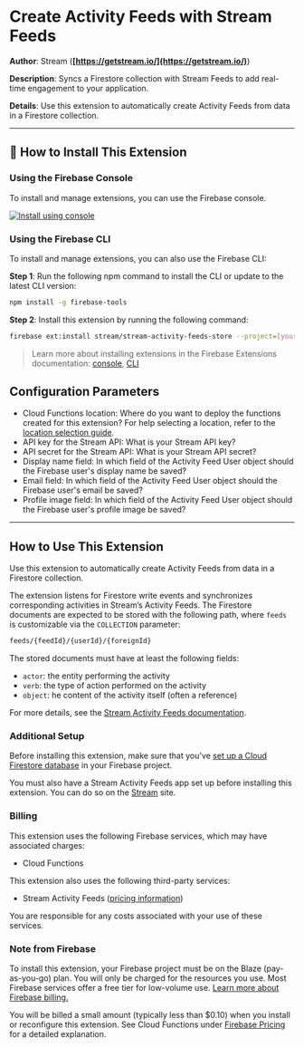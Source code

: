 # Create Activity Feeds with Stream Feeds

**Author**: Stream (**[https://getstream.io/](https://getstream.io/)**)

**Description**: Syncs a Firestore collection with Stream Feeds to add real-time engagement to your application.

**Details**: Use this extension to automatically create Activity Feeds from data in a Firestore collection.

---

## 🧩 How to Install This Extension

### Using the Firebase Console

To install and manage extensions, you can use the Firebase console.

[![Install using console](https://www.gstatic.com/mobilesdk/210513_mobilesdk/install-extension.png "Install using console")][install-link]

[install-link]: https://console.firebase.google.com/project/_/extensions/install?ref=stream/stream-activity-feeds-store

### Using the Firebase CLI

To install and manage extensions, you can also use the Firebase CLI:

**Step 1**: Run the following npm command to install the CLI or update to the latest CLI version:

```bash
npm install -g firebase-tools
```

**Step 2**: Install this extension by running the following command:

```bash
firebase ext:install stream/stream-activity-feeds-store --project=[your-project-id]
```

> Learn more about installing extensions in the Firebase Extensions documentation:
> [console](https://firebase.google.com/docs/extensions/install-extensions?platform=console),
> [CLI](https://firebase.google.com/docs/extensions/install-extensions?platform=cli)

## Configuration Parameters

- Cloud Functions location: Where do you want to deploy the functions created for this extension? For help selecting a location, refer to the [location selection guide](https://firebase.google.com/docs/functions/locations).
- API key for the Stream API: What is your Stream API key?
- API secret for the Stream API: What is your Stream API secret?
- Display name field: In which field of the Activity Feed User object should the Firebase user's display name be saved?
- Email field: In which field of the Activity Feed User object should the Firebase user's email be saved?
- Profile image field: In which field of the Activity Feed User object should the Firebase user's profile image be saved?

---

## How to Use This Extension

Use this extension to automatically create Activity Feeds from data in a Firestore collection.

The extension listens for Firestore write events and synchronizes corresponding activities in Stream’s Activity Feeds. The Firestore documents are expected to be stored with the following path, where `feeds` is customizable via the `COLLECTION` parameter:

```bash
feeds/{feedId}/{userId}/{foreignId}
```

The stored documents must have at least the following fields:

- `actor`: the entity performing the activity
- `verb`: the type of action performed on the activity
- `object`: he content of the activity itself (often a reference)

For more details, see the [Stream Activity Feeds documentation](https://getstream.io/activity-feeds/docs/node/adding_activities).

### Additional Setup

Before installing this extension, make sure that you've [set up a Cloud Firestore database](https://firebase.google.com/docs/firestore/quickstart) in your Firebase project.

You must also have a Stream Activity Feeds app set up before installing this extension. You can do so on the [Stream](https://getstream.io/) site.

### Billing

This extension uses the following Firebase services, which may have associated charges:

- Cloud Functions

This extension also uses the following third-party services:

- Stream Activity Feeds ([pricing information](https://getstream.io/activity-feeds/pricing/))

You are responsible for any costs associated with your use of these services.

### Note from Firebase

To install this extension, your Firebase project must be on the Blaze (pay-as-you-go) plan. You will only be charged for the resources you use. Most Firebase services offer a free tier for low-volume use. [Learn more about Firebase billing.](https://firebase.google.com/pricing)

You will be billed a small amount (typically less than $0.10) when you install or reconfigure this extension. See Cloud Functions under [Firebase Pricing](https://firebase.google.com/pricing) for a detailed explanation.
